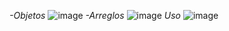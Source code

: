 
*-Objetos* 
![image](https://github.com/WesitosFsa/Taller4-GarzonMateo/assets/137083225/62264354-42b4-403c-9d06-6ef4fd366ffa)
*-Arreglos*
 ![image](https://github.com/WesitosFsa/Taller4-GarzonMateo/assets/137083225/4ff9e324-1203-488c-ba53-31bfd2a44e1a)
*Uso*
 ![image](https://github.com/WesitosFsa/Taller4-GarzonMateo/assets/137083225/48e2e751-0032-4d90-8306-18ae1767b927)


